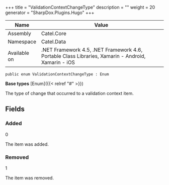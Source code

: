

+++
title = "ValidationContextChangeType" 
description = ""
weight = 20
generator = "SharpDox.Plugins.Hugo"
+++

Name|Value
---|---
Assembly|Catel.Core
Namespace|Catel.Data
Available on|.NET Framework 4.5, .NET Framework 4.6, Portable Class Libraries, Xamarin - Android, Xamarin - iOS

```
public enum ValidationContextChangeType : Enum
```

**Base types**
[Enum]({{&lt; relref "#" &gt;}})

The type of change that occurred to a validation context item.

## Fields

### Added

0

The item was added.

### Removed

1

The item was removed.

